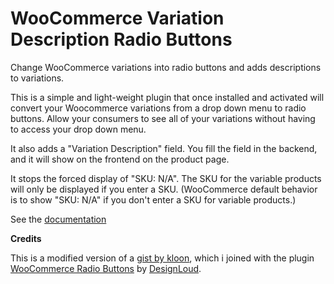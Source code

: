 WooCommerce Variation Description Radio Buttons
===============================================

Change WooCommerce variations into radio buttons and adds descriptions to variations.

This is a simple and light-weight plugin that once installed and activated will convert your Woocommerce variations from a drop down menu to radio buttons.  Allow your consumers to see all of your variations without having to access your drop down menu.

It also adds a "Variation Description" field. You fill the field in the backend, and it will show on the frontend on the product page.

It stops the forced display of "SKU: N/A". The SKU for the variable products will only be displayed if you enter a SKU. (WooCommerce default behavior is to show "SKU: N/A" if you don't enter a SKU for variable products.)

See the [documentation](http://isabelcastillo.com/docs/category/woocommerce-variation-description-radio-buttons)


**Credits**

This is a modified version of a [gist by kloon](https://gist.github.com/kloon/4228021), which i joined with the plugin [WooCommerce Radio Buttons](http://wordpress.org/plugins/woocommerce-radio-buttons/) by [DesignLoud](http://designloud.com/).
